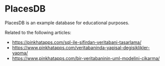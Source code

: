 # PlacesDB 

PlacesDB is an example database for educational purposes.

Related to the following articles:

* https://pinkhatapps.com/sql-ile-sifirdan-veritabani-tasarlama/
* https://www.pinkhatapps.com/veritabaninda-yapisal-degisiklikler-yapma/
* https://www.pinkhatapps.com/bir-veritabaninin-uml-modelini-cikarma/
